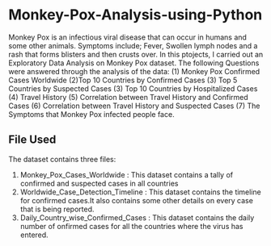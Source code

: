 # Monkey-Pox-Analysis-using-Python
Monkey Pox is an infectious viral disease that can occur in humans and some other animals. Symptoms include; Fever, Swollen lymph nodes and a rash that forms blisters and then crusts over. 
In this ptojects, I carried out an Exploratory Data Analysis on Monkey Pox dataset. The following Questions were answered through the analysis of the data: (1) Monkey Pox Confirmed Cases Worldwide (2)Top 10 Countries by Confirmed Cases (3) Top 5 Countries by Suspected Cases (3) Top 10 Countries by Hospitalized Cases (4) Travel History (5) Correlation between Travel History and Confirmed Cases (6) Correlation between Travel History and Suspected Cases (7) The Symptoms that Monkey Pox infected people face.
## File Used
The dataset contains three files:
1. Monkey_Pox_Cases_Worldwide : This dataset contains a tally of confirmed and suspected cases in all countries
2. Worldwide_Case_Detection_Timeline : This dataset contains the timeline for confirmed cases.It also contains some other details on every case that is being reported.
3. Daily_Country_wise_Confirmed_Cases : This dataset contains the daily number of onfirmed cases for all the countries where the virus has entered.
